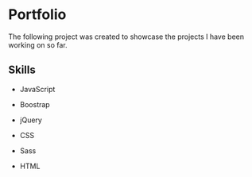 # Portfolio

The following project was created to showcase the projects I have been working on so far.

## Skills

* JavaScript

* Boostrap

* jQuery

* CSS

* Sass

* HTML

  